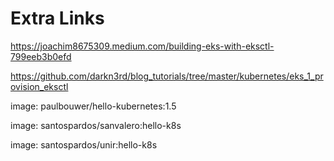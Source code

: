 # Extra Links

https://joachim8675309.medium.com/building-eks-with-eksctl-799eeb3b0efd

https://github.com/darkn3rd/blog_tutorials/tree/master/kubernetes/eks_1_provision_eksctl


image: paulbouwer/hello-kubernetes:1.5

image: santospardos/sanvalero:hello-k8s

image: santospardos/unir:hello-k8s
